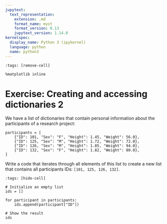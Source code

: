 ```yaml
---
jupytext:
  text_representation:
    extension: .md
    format_name: myst
    format_version: 0.13
    jupytext_version: 1.14.0
kernelspec:
  display_name: Python 3 (ipykernel)
  language: python
  name: python3
---
```


```{code-cell} ipython3
:tags: [remove-cell]

%matplotlib inline
```


# Exercise: Creating and accessing dictionaries 2

We have a list of dictionaries that contain personal information about the participants of a research project:

```{code-cell} ipython3
participants = [
    {"ID": 101, "Sex": "F", "Height": 1.45, "Weight": 56.0},
    {"ID": 125, "Sex": "M", "Height": 1.72, "Weight": 72.0},
    {"ID": 126, "Sex": "M", "Height": 1.85, "Weight": 94.0},
    {"ID": 132, "Sex": "F", "Height": 1.82, "Weight": 80.0},
]
```

Write a code that iterates through all elements of this list to create a new list that contains all participants IDs: `[101, 125, 126, 132]`.

```{code-cell} ipython3
:tags: [hide-cell]

# Initialize an empty list
ids = []

for participant in participants:
    ids.append(participant["ID"])

# Show the result
ids
```

